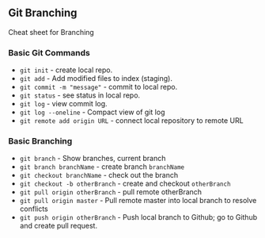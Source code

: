 ## Git Branching

 Cheat sheet for Branching

### Basic Git Commands

* `git init` - create local repo.
* `git add` - Add modified files to index (staging).
* `git commit -m "message"` - commit to local repo.
* `git status` - see status in local repo.
* `git log` - view commit log.
* `git log --oneline` - Compact view of git log
* `git remote add origin URL` - connect local repository to remote URL

### Basic Branching

* `git branch` - Show branches, current branch
* `git branch branchName` - create branch `branchName`
* `git checkout branchName` - check out the branch
* `git checkout -b otherBranch` - create and checkout `otherBranch`
* `git pull origin otherBranch` - pull remote otherBranch
* `git pull origin master` - Pull remote master into local branch to resolve conflicts
* `git push origin otherBranch` - Push local branch to Github; go to Github and create pull request.
